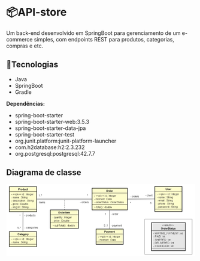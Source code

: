 # 📦API-store
Um back-end desenvolvido em SpringBoot para gerenciamento de um e-commerce simples, com endpoints REST para produtos, categorias, compras e etc.

## 🔧Tecnologias

- Java
- SpringBoot
- Gradle

**Dependências:**

- spring-boot-starter
- spring-boot-starter-web:3.5.3
- spring-boot-starter-data-jpa
- spring-boot-starter-test
- org.junit.platform:junit-platform-launcher
- com.h2database:h2:2.3.232
- org.postgresql:postgresql:42.7.7

## Diagrama de classe

![img.png](diagram_class.png)